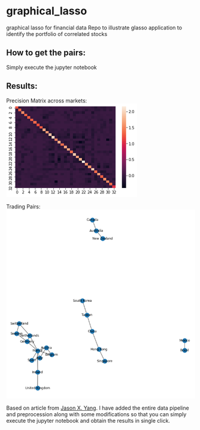 # graphical_lasso
graphical lasso for financial data
 Repo to illustrate glasso application to identify the portfolio of correlated stocks

## How to get the pairs:
Simply execute the jupyter notebook

## Results:
Precision Matrix across markets:
![](images/precision.jpg)

Trading Pairs:
![](images/clustering.jpg)

Based on article from [Jason X. Yang](https://medium.com/@xi_x_yang). I have added the entire data pipeline and preprocession along with some modifications so that you can simply execute the jupyter notebook
 and obtain the results in single click.
